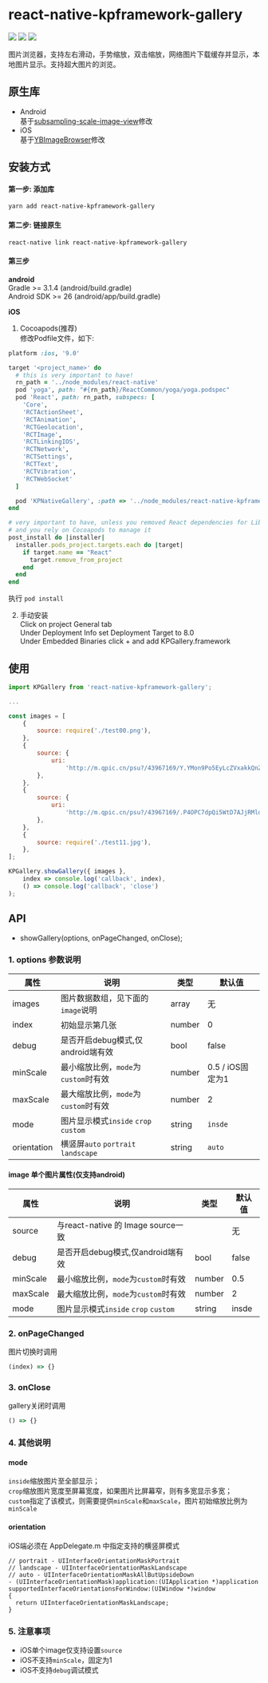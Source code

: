 # react-native-kpframework-gallery

[![](https://img.shields.io/npm/v/react-native-kpframework-gallery.svg?style=flat-square)](https://www.npmjs.com/package/react-native-kpframework-gallery)
[![](https://img.shields.io/npm/dm/react-native-kpframework-gallery.svg?style=flat-square)](https://www.npmjs.com/package/react-native-kpframework-gallery)
[![](https://img.shields.io/github/license/xuwaer/KPFrameworkRN.svg?style=flat-square)](https://github.com/xuwaer/KPFrameworkRN/blob/master/LICENSE)

图片浏览器，支持左右滑动，手势缩放，双击缩放，网络图片下载缓存并显示，本地图片显示。支持超大图片的浏览。

## 原生库

- Android  
基于[subsampling-scale-image-view](https://github.com/davemorrissey/subsampling-scale-image-view)修改
- iOS  
基于[YBImageBrowser](https://github.com/indulgeIn/YBImageBrowser)修改
  
## 安装方式

#### 第一步: 添加库

```
yarn add react-native-kpframework-gallery
```

#### 第二步: 链接原生

```
react-native link react-native-kpframework-gallery
```

#### 第三步
  
**android**  
Gradle >= 3.1.4 (android/build.gradle)  
Android SDK >= 26 (android/app/build.gradle)  
  
**iOS**  
1. Cocoapods(推荐)  
修改Podfile文件，如下:
```ruby
platform :ios, '9.0'

target '<project_name>' do
  # this is very important to have!
  rn_path = '../node_modules/react-native'
  pod 'yoga', path: "#{rn_path}/ReactCommon/yoga/yoga.podspec"
  pod 'React', path: rn_path, subspecs: [
    'Core',
    'RCTActionSheet',
    'RCTAnimation',
    'RCTGeolocation',
    'RCTImage',
    'RCTLinkingIOS',
    'RCTNetwork',
    'RCTSettings',
    'RCTText',
    'RCTVibration',
    'RCTWebSocket'
  ]

  pod 'KPNativeGallery', :path => '../node_modules/react-native-kpframework-gallery'
end

# very important to have, unless you removed React dependencies for Libraries 
# and you rely on Cocoapods to manage it
post_install do |installer|
  installer.pods_project.targets.each do |target|
    if target.name == "React"
      target.remove_from_project
    end
  end
end
```  
执行 `pod install`


2. 手动安装  
Click on project General tab  
Under Deployment Info set Deployment Target to 8.0  
Under Embedded Binaries click + and add KPGallery.framework  


## 使用

```jsx
import KPGallery from 'react-native-kpframework-gallery';

...

const images = [
    {
        source: require('./test00.png'),
    },
    {
        source: {
            uri:
                'http://m.qpic.cn/psu?/43967169/Y.YMon9Po5EyLcZVxakkQnZn0y.O5dEjvtvA0bKXv9A!/b/YfBXWBFokwAAYrBHfRI4VAAA&a=29&b=31&bo=ngKEAQAAAAABEC4!&rf=viewer_4',
        },
    },
    {
        source: {
            uri:
                'http://m.qpic.cn/psu?/43967169/.P4OPC7dpQi5WtD7AJjRMloPZJIM4w.5wSJ7wCiLFjM!/b/Yf.ZShHKVAAAYsfQfhK4VAAA&a=29&b=31&bo=AAKOAQAAAAABELo!&rf=viewer_4',
        },
    },
    {
        source: require('./test11.jpg'),
    },
];

KPGallery.showGallery({ images },
    index => console.log('callback', index),
    () => console.log('callback', 'close')
);

```


## API

- showGallery(options, onPageChanged, onClose);  

### 1. options 参数说明  

| 属性     | 说明                           | 类型                    | 默认值 |
| -------- | ------------------------------ | ----------------------- | ------ |
| images  | 图片数据数组，见下面的`image`说明                       | array | 无     |
| index | 初始显示第几张         | number                  | 0      |
| debug  | 是否开启debug模式,仅android端有效                     | bool                | false     |
| minScale     | 最小缩放比例，`mode`为`custom`时有效 | number                 | 0.5 / iOS固定为1   |
| maxScale     | 最大缩放比例，`mode`为`custom`时有效 | number                 | 2   |
| mode     | 图片显示模式`inside` `crop` `custom` | string                 | `insde`   |
| orientation     | 横竖屏`auto` `portrait` `landscape` | string                 | `auto`   |
  
#### image 单个图片属性(仅支持**android**)

| 属性     | 说明                           | 类型                    | 默认值 |
| -------- | ------------------------------ | ----------------------- | ------ |
| source  | 与react-native 的 Image source一致                       |  | 无     |
| debug  | 是否开启debug模式,仅android端有效                     | bool                | false     |
| minScale     | 最小缩放比例，`mode`为`custom`时有效 | number                 | 0.5   |
| maxScale     | 最大缩放比例，`mode`为`custom`时有效 | number                 | 2   |
| mode     | 图片显示模式`inside` `crop` `custom` | string                 | insde   |

  
### 2. onPageChanged 
图片切换时调用
```jsx
(index) => {}  
```
  
### 3. onClose 
gallery关闭时调用
```jsx
() => {}
```

### 4. 其他说明

  
#### mode  
`inside`缩放图片至全部显示；  
`crop`缩放图片宽度至屏幕宽度，如果图片比屏幕窄，则有多宽显示多宽；  
`custom`指定了该模式，则需要提供`minScale`和`maxScale`，图片初始缩放比例为`minScale`  
  
#### orientation  
iOS端必须在 AppDelegate.m 中指定支持的横竖屏模式  
```objc
// portrait - UIInterfaceOrientationMaskPortrait
// landscape - UIInterfaceOrientationMaskLandscape
// auto - UIInterfaceOrientationMaskAllButUpsideDown
- (UIInterfaceOrientationMask)application:(UIApplication *)application supportedInterfaceOrientationsForWindow:(UIWindow *)window
{
  return UIInterfaceOrientationMaskLandscape;
}
```


### 5. 注意事项  
  
- iOS单个image仅支持设置`source`
- iOS不支持`minScale`，固定为1
- iOS不支持`debug`调试模式